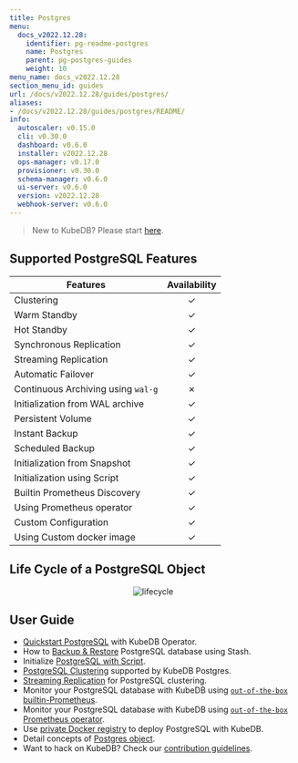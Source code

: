 ```yaml
---
title: Postgres
menu:
  docs_v2022.12.28:
    identifier: pg-readme-postgres
    name: Postgres
    parent: pg-postgres-guides
    weight: 10
menu_name: docs_v2022.12.28
section_menu_id: guides
url: /docs/v2022.12.28/guides/postgres/
aliases:
- /docs/v2022.12.28/guides/postgres/README/
info:
  autoscaler: v0.15.0
  cli: v0.30.0
  dashboard: v0.6.0
  installer: v2022.12.28
  ops-manager: v0.17.0
  provisioner: v0.30.0
  schema-manager: v0.6.0
  ui-server: v0.6.0
  version: v2022.12.28
  webhook-server: v0.6.0
---
```


> New to KubeDB? Please start [here](/docs/v2022.12.28/README).

## Supported PostgreSQL Features

| Features                           | Availability |
| ---------------------------------- |:------------:|
| Clustering                         |   &#10003;   |
| Warm Standby                       |   &#10003;   |
| Hot Standby                        |   &#10003;   |
| Synchronous Replication            |   &#10003;   |
| Streaming Replication              |   &#10003;   |
| Automatic Failover                 |   &#10003;   |
| Continuous Archiving using `wal-g` |   &#10007;   |
| Initialization from WAL archive    |   &#10003;   |
| Persistent Volume                  |   &#10003;   |
| Instant Backup                     |   &#10003;   |
| Scheduled Backup                   |   &#10003;   |
| Initialization from Snapshot       |   &#10003;   |
| Initialization using Script        |   &#10003;   |
| Builtin Prometheus Discovery       |   &#10003;   |
| Using Prometheus operator          |   &#10003;   |
| Custom Configuration               |   &#10003;   |
| Using Custom docker image          |   &#10003;   |

## Life Cycle of a PostgreSQL Object

<p align="center">
  <img alt="lifecycle"  src="/docs/v2022.12.28/images/postgres/lifecycle.png">
</p>

## User Guide

- [Quickstart PostgreSQL](/docs/v2022.12.28/guides/postgres/quickstart/quickstart) with KubeDB Operator.
- How to [Backup & Restore](/docs/v2022.12.28/guides/postgres/backup/overview/) PostgreSQL database using Stash.
- Initialize [PostgreSQL with Script](/docs/v2022.12.28/guides/postgres/initialization/script_source).
- [PostgreSQL Clustering](/docs/v2022.12.28/guides/postgres/clustering/ha_cluster) supported by KubeDB Postgres.
- [Streaming Replication](/docs/v2022.12.28/guides/postgres/clustering/streaming_replication) for PostgreSQL clustering.
- Monitor your PostgreSQL database with KubeDB using [`out-of-the-box` builtin-Prometheus](/docs/v2022.12.28/guides/postgres/monitoring/using-builtin-prometheus).
- Monitor your PostgreSQL database with KubeDB using [`out-of-the-box` Prometheus operator](/docs/v2022.12.28/guides/postgres/monitoring/using-prometheus-operator).
- Use [private Docker registry](/docs/v2022.12.28/guides/postgres/private-registry/using-private-registry) to deploy PostgreSQL with KubeDB.
- Detail concepts of [Postgres object](/docs/v2022.12.28/guides/postgres/concepts/postgres).
- Want to hack on KubeDB? Check our [contribution guidelines](/docs/v2022.12.28/CONTRIBUTING).
